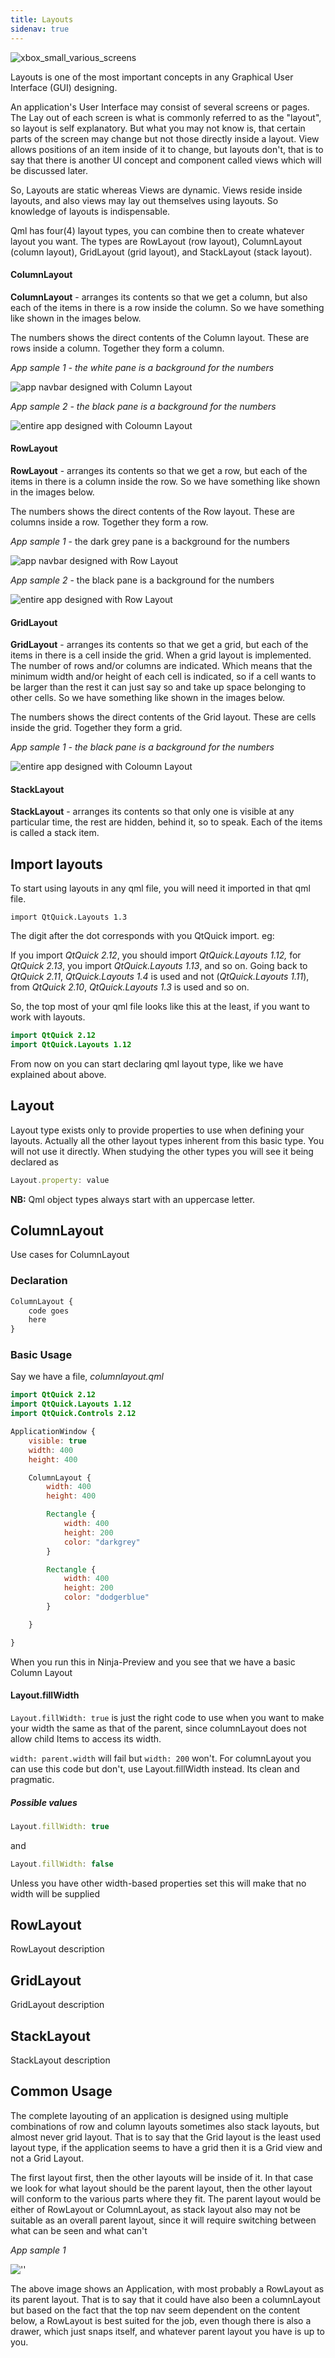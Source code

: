 ```yaml
---
title: Layouts
sidenav: true
---
```


![xbox_small_various_screens](../../images/xbox_sm_various.jpg)



Layouts is one of the most important concepts in any Graphical User Interface (GUI) designing.

An application's User Interface may consist of several screens or pages. The Lay out of each screen is what is commonly referred to as the "layout", so layout is self explanatory. But what you may not know is, that certain parts of the screen may change but not those directly inside a layout. View allows positions of an item inside of it to change, but layouts don't, that is to say that there is another UI concept and component called views which will be discussed later.

So, Layouts are static whereas Views are dynamic. Views reside inside layouts, and also views may lay out themselves using layouts. So knowledge of layouts is indispensable.

Qml has four(4) layout types, you can combine then to create whatever layout you want. The types are RowLayout (row layout), ColumnLayout (column layout), GridLayout (grid layout), and StackLayout (stack layout).





#### ColumnLayout

**ColumnLayout** - arranges its contents so that we get a column, but also each of the items in there is a row inside the column. So we have something like shown in the images below.

The numbers shows the direct contents of the Column layout. These are rows inside a column. Together they form a column.

*App sample 1 - the white pane is a background for the numbers*

![app navbar designed with Column Layout](../../images/col_layout_app.png)



*App sample 2 - the black pane is a background for the numbers*

![entire app designed with Coloumn Layout](../../images/col_layout_app_large.png)







#### RowLayout

**RowLayout** - arranges its contents so that we get a row, but each of the items in there is a column inside the row. So we have something like shown in the images below.

The numbers shows the direct contents of the Row layout. These are columns inside a row. Together they form a row.

*App sample 1* - the dark grey pane is a background for the numbers

![app navbar designed with Row Layout](../../images/rowlayout-app.png)



*App sample 2* - the black pane is a background for the numbers

![entire app designed with Row Layout](../../images/rowlayout-app-large.png)







#### GridLayout

**GridLayout** - arranges its contents so that we get a grid, but each of the items in there is a cell inside the grid. When a grid layout is implemented. The number of rows and/or columns are indicated. Which means that the minimum width and/or height of each cell is indicated, so if a cell wants to be larger than the rest it can just say so and take up space belonging to other cells. So we have something like shown in the images below.

The numbers shows the direct contents of the Grid layout. These are cells inside the grid. Together they form a grid.



*App sample 1 - the black pane is a background for the numbers*

![entire app designed with Coloumn Layout](../../images/grid_layout_app.png)





#### StackLayout

**StackLayout** - arranges its contents so that only one is visible at any particular time, the rest are hidden, behind it, so to speak. Each of the items is called a stack item.







## Import layouts

To start using layouts in any qml file, you will need it imported in that qml file.

```
import QtQuick.Layouts 1.3
```

The digit after the dot corresponds with you QtQuick import. eg:

If you import *QtQuick 2.12*, you should import *QtQuick.Layouts 1.12,* for *QtQuick 2.13*, you import *QtQuick.Layouts 1.13*, and so on. Going back to *QtQuick 2.11*, *QtQuick.Layouts 1.4* is used and not (*QtQuick.Layouts 1.11*), from *QtQuick 2.10*, *QtQuick.Layouts 1.3* is used and so on.

So, the top most of your qml file looks like this at the least, if you want to work with layouts.



```qml
import QtQuick 2.12
import QtQuick.Layouts 1.12
```

From now on you can start declaring qml layout type, like we have explained about above.





## Layout

Layout type exists only to provide properties to use when defining your layouts. Actually all the other layout types inherent from this basic type. You will not use it directly. When studying the other types you will see it being declared as

```qml
Layout.property: value
```

**NB:** Qml object types always start with an uppercase letter.





## ColumnLayout

Use cases for ColumnLayout



### Declaration

```qml
ColumnLayout {
    code goes
    here
}
```



### Basic Usage

Say we have a file, *columnlayout.qml*

```qml
import QtQuick 2.12
import QtQuick.Layouts 1.12
import QtQuick.Controls 2.12

ApplicationWindow {
    visible: true
    width: 400
    height: 400

    ColumnLayout {
        width: 400
        height: 400

        Rectangle {
            width: 400
            height: 200
            color: "darkgrey"
        }

        Rectangle {
            width: 400
            height: 200
            color: "dodgerblue"
        }

    }

}

```

When you run this in Ninja-Preview and you see that we have a basic Column Layout



#### Layout.fillWidth

`Layout.fillWidth: true` is just the right code to use when you want to make your width the same as that of the parent, since columnLayout does not allow child Items to access its width.

`width: parent.width` will fail but `width: 200` won't. For columnLayout you can use this code but don't, use Layout.fillWidth instead. Its clean and pragmatic.



##### Possible values

```qml
Layout.fillWidth: true
```

and

```qml
Layout.fillWidth: false
```

Unless you have other width-based properties set this will make that no width will be supplied





## RowLayout

RowLayout description





## GridLayout

GridLayout description





## StackLayout

StackLayout description







## Common Usage

The complete layouting of an application is designed using multiple combinations of row and column layouts sometimes also stack layouts, but almost never grid layout. That is to say that the Grid layout is the least used layout type, if the application seems to have a grid then it is a Grid view and not a Grid Layout.

The first layout first, then the other layouts will be inside of it. In that case we look for what layout should be the parent layout, then the other layout will conform to the various parts where they fit. The parent layout would be either of  RowLayout or ColumnLayout, as stack layout also may not be suitable as an overall parent layout, since it will require switching between what can be seen and what can't

*App sample 1*

![''](../../images/97525c46547983.58590c5c71391.jpg)



The above image shows an Application, with most probably a RowLayout as its parent layout. That is to say that it could have also been a columnLayout but based on the fact that the top nav seem dependent on the content below, a RowLayout is best suited for the job, even though there is also a drawer, which just snaps itself, and whatever parent layout you have is up to you.
